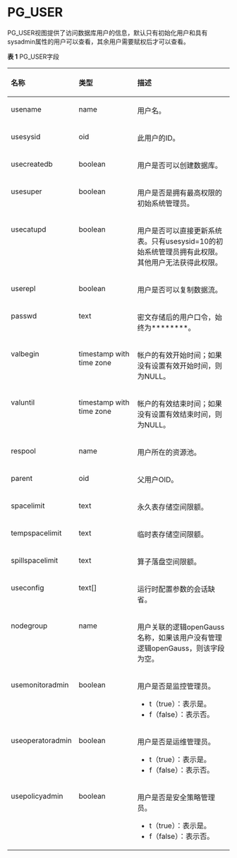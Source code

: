 # PG\_USER<a name="ZH-CN_TOPIC_0289900531"></a>

PG\_USER视图提供了访问数据库用户的信息，默认只有初始化用户和具有sysadmin属性的用户可以查看，其余用户需要赋权后才可以查看。

**表 1**  PG\_USER字段

<a name="zh-cn_topic_0283137034_zh-cn_topic_0237122472_zh-cn_topic_0059778611_tbb0de3f5edc64a3796c5876dfe01f652"></a>
<table><thead align="left"><tr id="zh-cn_topic_0283137034_zh-cn_topic_0237122472_zh-cn_topic_0059778611_rae9e0e4d5d494362905b26356ea44457"><th class="cellrowborder" valign="top" width="24.68%" id="mcps1.2.4.1.1"><p id="zh-cn_topic_0283137034_zh-cn_topic_0237122472_zh-cn_topic_0059778611_a220949cefa3145d3b711934ffff84e08"><a name="zh-cn_topic_0283137034_zh-cn_topic_0237122472_zh-cn_topic_0059778611_a220949cefa3145d3b711934ffff84e08"></a><a name="zh-cn_topic_0283137034_zh-cn_topic_0237122472_zh-cn_topic_0059778611_a220949cefa3145d3b711934ffff84e08"></a>名称</p>
</th>
<th class="cellrowborder" valign="top" width="28.01%" id="mcps1.2.4.1.2"><p id="zh-cn_topic_0283137034_zh-cn_topic_0237122472_zh-cn_topic_0059778611_adb1a507cdb4d4656b875656a1d61a3a6"><a name="zh-cn_topic_0283137034_zh-cn_topic_0237122472_zh-cn_topic_0059778611_adb1a507cdb4d4656b875656a1d61a3a6"></a><a name="zh-cn_topic_0283137034_zh-cn_topic_0237122472_zh-cn_topic_0059778611_adb1a507cdb4d4656b875656a1d61a3a6"></a>类型</p>
</th>
<th class="cellrowborder" valign="top" width="47.31%" id="mcps1.2.4.1.3"><p id="zh-cn_topic_0283137034_zh-cn_topic_0237122472_zh-cn_topic_0059778611_ac7d5c917d14746de8839647c506ef0c8"><a name="zh-cn_topic_0283137034_zh-cn_topic_0237122472_zh-cn_topic_0059778611_ac7d5c917d14746de8839647c506ef0c8"></a><a name="zh-cn_topic_0283137034_zh-cn_topic_0237122472_zh-cn_topic_0059778611_ac7d5c917d14746de8839647c506ef0c8"></a>描述</p>
</th>
</tr>
</thead>
<tbody><tr id="zh-cn_topic_0283137034_zh-cn_topic_0237122472_zh-cn_topic_0059778611_rfd56622030de423da439ea47cf94a6b2"><td class="cellrowborder" valign="top" width="24.68%" headers="mcps1.2.4.1.1 "><p id="zh-cn_topic_0283137034_zh-cn_topic_0237122472_zh-cn_topic_0059778611_a52496876e779406d9816371b2b490faf"><a name="zh-cn_topic_0283137034_zh-cn_topic_0237122472_zh-cn_topic_0059778611_a52496876e779406d9816371b2b490faf"></a><a name="zh-cn_topic_0283137034_zh-cn_topic_0237122472_zh-cn_topic_0059778611_a52496876e779406d9816371b2b490faf"></a>usename</p>
</td>
<td class="cellrowborder" valign="top" width="28.01%" headers="mcps1.2.4.1.2 "><p id="zh-cn_topic_0283137034_zh-cn_topic_0237122472_zh-cn_topic_0059778611_a4e908674a9d94e5e9e1ae55a1c26e1f1"><a name="zh-cn_topic_0283137034_zh-cn_topic_0237122472_zh-cn_topic_0059778611_a4e908674a9d94e5e9e1ae55a1c26e1f1"></a><a name="zh-cn_topic_0283137034_zh-cn_topic_0237122472_zh-cn_topic_0059778611_a4e908674a9d94e5e9e1ae55a1c26e1f1"></a>name</p>
</td>
<td class="cellrowborder" valign="top" width="47.31%" headers="mcps1.2.4.1.3 "><p id="zh-cn_topic_0283137034_zh-cn_topic_0237122472_zh-cn_topic_0059778611_a8692f999703a412a900916f3e8767fe0"><a name="zh-cn_topic_0283137034_zh-cn_topic_0237122472_zh-cn_topic_0059778611_a8692f999703a412a900916f3e8767fe0"></a><a name="zh-cn_topic_0283137034_zh-cn_topic_0237122472_zh-cn_topic_0059778611_a8692f999703a412a900916f3e8767fe0"></a>用户名。</p>
</td>
</tr>
<tr id="zh-cn_topic_0283137034_zh-cn_topic_0237122472_zh-cn_topic_0059778611_r43145b59ce9b467fa1783ccd6091e6c0"><td class="cellrowborder" valign="top" width="24.68%" headers="mcps1.2.4.1.1 "><p id="zh-cn_topic_0283137034_zh-cn_topic_0237122472_zh-cn_topic_0059778611_a45c2d2d68498432aae9977d7d7e22fc1"><a name="zh-cn_topic_0283137034_zh-cn_topic_0237122472_zh-cn_topic_0059778611_a45c2d2d68498432aae9977d7d7e22fc1"></a><a name="zh-cn_topic_0283137034_zh-cn_topic_0237122472_zh-cn_topic_0059778611_a45c2d2d68498432aae9977d7d7e22fc1"></a>usesysid</p>
</td>
<td class="cellrowborder" valign="top" width="28.01%" headers="mcps1.2.4.1.2 "><p id="zh-cn_topic_0283137034_zh-cn_topic_0237122472_zh-cn_topic_0059778611_a323e39d2642e444fb3f401eae7c99826"><a name="zh-cn_topic_0283137034_zh-cn_topic_0237122472_zh-cn_topic_0059778611_a323e39d2642e444fb3f401eae7c99826"></a><a name="zh-cn_topic_0283137034_zh-cn_topic_0237122472_zh-cn_topic_0059778611_a323e39d2642e444fb3f401eae7c99826"></a>oid</p>
</td>
<td class="cellrowborder" valign="top" width="47.31%" headers="mcps1.2.4.1.3 "><p id="zh-cn_topic_0283137034_zh-cn_topic_0237122472_zh-cn_topic_0059778611_a12ec70cbdc7a42998db9211910d7d53b"><a name="zh-cn_topic_0283137034_zh-cn_topic_0237122472_zh-cn_topic_0059778611_a12ec70cbdc7a42998db9211910d7d53b"></a><a name="zh-cn_topic_0283137034_zh-cn_topic_0237122472_zh-cn_topic_0059778611_a12ec70cbdc7a42998db9211910d7d53b"></a>此用户的ID。</p>
</td>
</tr>
<tr id="zh-cn_topic_0283137034_zh-cn_topic_0237122472_zh-cn_topic_0059778611_r1f3389ea79e54ae9a669b3b28f69efb6"><td class="cellrowborder" valign="top" width="24.68%" headers="mcps1.2.4.1.1 "><p id="zh-cn_topic_0283137034_zh-cn_topic_0237122472_zh-cn_topic_0059778611_aca01a74838af43f7b8a4461931d9fb44"><a name="zh-cn_topic_0283137034_zh-cn_topic_0237122472_zh-cn_topic_0059778611_aca01a74838af43f7b8a4461931d9fb44"></a><a name="zh-cn_topic_0283137034_zh-cn_topic_0237122472_zh-cn_topic_0059778611_aca01a74838af43f7b8a4461931d9fb44"></a>usecreatedb</p>
</td>
<td class="cellrowborder" valign="top" width="28.01%" headers="mcps1.2.4.1.2 "><p id="zh-cn_topic_0283137034_zh-cn_topic_0237122472_zh-cn_topic_0059778611_a1055eb394a74431cada088d471d8bea0"><a name="zh-cn_topic_0283137034_zh-cn_topic_0237122472_zh-cn_topic_0059778611_a1055eb394a74431cada088d471d8bea0"></a><a name="zh-cn_topic_0283137034_zh-cn_topic_0237122472_zh-cn_topic_0059778611_a1055eb394a74431cada088d471d8bea0"></a><span id="zh-cn_topic_0283137034_zh-cn_topic_0237122472_text1096519713102"><a name="zh-cn_topic_0283137034_zh-cn_topic_0237122472_text1096519713102"></a><a name="zh-cn_topic_0283137034_zh-cn_topic_0237122472_text1096519713102"></a>boolean</span></p>
</td>
<td class="cellrowborder" valign="top" width="47.31%" headers="mcps1.2.4.1.3 "><p id="zh-cn_topic_0283137034_zh-cn_topic_0237122472_zh-cn_topic_0059778611_abf92a1964d8448089b988cd5432c88a2"><a name="zh-cn_topic_0283137034_zh-cn_topic_0237122472_zh-cn_topic_0059778611_abf92a1964d8448089b988cd5432c88a2"></a><a name="zh-cn_topic_0283137034_zh-cn_topic_0237122472_zh-cn_topic_0059778611_abf92a1964d8448089b988cd5432c88a2"></a>用户是否可以创建数据库。</p>
</td>
</tr>
<tr id="zh-cn_topic_0283137034_zh-cn_topic_0237122472_zh-cn_topic_0059778611_refee702064af4f809eb7205bc5136a90"><td class="cellrowborder" valign="top" width="24.68%" headers="mcps1.2.4.1.1 "><p id="zh-cn_topic_0283137034_zh-cn_topic_0237122472_zh-cn_topic_0059778611_a006290e5015b42eabd54ffd8384803d8"><a name="zh-cn_topic_0283137034_zh-cn_topic_0237122472_zh-cn_topic_0059778611_a006290e5015b42eabd54ffd8384803d8"></a><a name="zh-cn_topic_0283137034_zh-cn_topic_0237122472_zh-cn_topic_0059778611_a006290e5015b42eabd54ffd8384803d8"></a>usesuper</p>
</td>
<td class="cellrowborder" valign="top" width="28.01%" headers="mcps1.2.4.1.2 "><p id="zh-cn_topic_0283137034_zh-cn_topic_0237122472_zh-cn_topic_0059778611_a9a4fc10468ef45d09d812584d530c057"><a name="zh-cn_topic_0283137034_zh-cn_topic_0237122472_zh-cn_topic_0059778611_a9a4fc10468ef45d09d812584d530c057"></a><a name="zh-cn_topic_0283137034_zh-cn_topic_0237122472_zh-cn_topic_0059778611_a9a4fc10468ef45d09d812584d530c057"></a><span id="text143929514469"><a name="text143929514469"></a><a name="text143929514469"></a>boolean</span></p>
</td>
<td class="cellrowborder" valign="top" width="47.31%" headers="mcps1.2.4.1.3 "><p id="zh-cn_topic_0283137034_zh-cn_topic_0237122472_zh-cn_topic_0059778611_aba6156b2dc064cd095bff87af63fad1b"><a name="zh-cn_topic_0283137034_zh-cn_topic_0237122472_zh-cn_topic_0059778611_aba6156b2dc064cd095bff87af63fad1b"></a><a name="zh-cn_topic_0283137034_zh-cn_topic_0237122472_zh-cn_topic_0059778611_aba6156b2dc064cd095bff87af63fad1b"></a>用户是否是拥有最高权限的初始系统管理员。</p>
</td>
</tr>
<tr id="zh-cn_topic_0283137034_zh-cn_topic_0237122472_zh-cn_topic_0059778611_ra849cce9d7bb4e62801388bcf330fe37"><td class="cellrowborder" valign="top" width="24.68%" headers="mcps1.2.4.1.1 "><p id="zh-cn_topic_0283137034_zh-cn_topic_0237122472_zh-cn_topic_0059778611_a508cc43912c44891bb5944f9c64677ed"><a name="zh-cn_topic_0283137034_zh-cn_topic_0237122472_zh-cn_topic_0059778611_a508cc43912c44891bb5944f9c64677ed"></a><a name="zh-cn_topic_0283137034_zh-cn_topic_0237122472_zh-cn_topic_0059778611_a508cc43912c44891bb5944f9c64677ed"></a>usecatupd</p>
</td>
<td class="cellrowborder" valign="top" width="28.01%" headers="mcps1.2.4.1.2 "><p id="zh-cn_topic_0283137034_zh-cn_topic_0237122472_zh-cn_topic_0059778611_ad66f409d390c42ac94d062f5cb4aaa5b"><a name="zh-cn_topic_0283137034_zh-cn_topic_0237122472_zh-cn_topic_0059778611_ad66f409d390c42ac94d062f5cb4aaa5b"></a><a name="zh-cn_topic_0283137034_zh-cn_topic_0237122472_zh-cn_topic_0059778611_ad66f409d390c42ac94d062f5cb4aaa5b"></a><span id="text13970952194617"><a name="text13970952194617"></a><a name="text13970952194617"></a>boolean</span></p>
</td>
<td class="cellrowborder" valign="top" width="47.31%" headers="mcps1.2.4.1.3 "><p id="zh-cn_topic_0283137034_zh-cn_topic_0237122472_zh-cn_topic_0059778259_a99ef9ae1689f41f1ac8d15338dd526ae"><a name="zh-cn_topic_0283137034_zh-cn_topic_0237122472_zh-cn_topic_0059778259_a99ef9ae1689f41f1ac8d15338dd526ae"></a><a name="zh-cn_topic_0283137034_zh-cn_topic_0237122472_zh-cn_topic_0059778259_a99ef9ae1689f41f1ac8d15338dd526ae"></a>用户是否可以直接更新系统表。只有usesysid=10的初始系统管理员拥有此权限。其他用户无法获得此权限。</p>
</td>
</tr>
<tr id="zh-cn_topic_0283137034_zh-cn_topic_0237122472_zh-cn_topic_0059778611_r32778ede7f9e4abc99d8d4faaa68de94"><td class="cellrowborder" valign="top" width="24.68%" headers="mcps1.2.4.1.1 "><p id="zh-cn_topic_0283137034_zh-cn_topic_0237122472_zh-cn_topic_0059778611_a01ea128194444831b2f0d932c74b1d0d"><a name="zh-cn_topic_0283137034_zh-cn_topic_0237122472_zh-cn_topic_0059778611_a01ea128194444831b2f0d932c74b1d0d"></a><a name="zh-cn_topic_0283137034_zh-cn_topic_0237122472_zh-cn_topic_0059778611_a01ea128194444831b2f0d932c74b1d0d"></a>userepl</p>
</td>
<td class="cellrowborder" valign="top" width="28.01%" headers="mcps1.2.4.1.2 "><p id="zh-cn_topic_0283137034_zh-cn_topic_0237122472_zh-cn_topic_0059778611_a7a973664a8934e3ea8530f63e56fc4dd"><a name="zh-cn_topic_0283137034_zh-cn_topic_0237122472_zh-cn_topic_0059778611_a7a973664a8934e3ea8530f63e56fc4dd"></a><a name="zh-cn_topic_0283137034_zh-cn_topic_0237122472_zh-cn_topic_0059778611_a7a973664a8934e3ea8530f63e56fc4dd"></a><span id="text1448018559462"><a name="text1448018559462"></a><a name="text1448018559462"></a>boolean</span></p>
</td>
<td class="cellrowborder" valign="top" width="47.31%" headers="mcps1.2.4.1.3 "><p id="zh-cn_topic_0283137034_zh-cn_topic_0237122472_zh-cn_topic_0059778611_a896a562703c14119b20bbdcdc439af33"><a name="zh-cn_topic_0283137034_zh-cn_topic_0237122472_zh-cn_topic_0059778611_a896a562703c14119b20bbdcdc439af33"></a><a name="zh-cn_topic_0283137034_zh-cn_topic_0237122472_zh-cn_topic_0059778611_a896a562703c14119b20bbdcdc439af33"></a>用户是否可以复制数据流。</p>
</td>
</tr>
<tr id="zh-cn_topic_0283137034_zh-cn_topic_0237122472_zh-cn_topic_0059778611_r87612409a14045169b9f7d697a6dee0a"><td class="cellrowborder" valign="top" width="24.68%" headers="mcps1.2.4.1.1 "><p id="zh-cn_topic_0283137034_zh-cn_topic_0237122472_zh-cn_topic_0059778611_a2a39e2a78cf6452bbd44cc3e93492576"><a name="zh-cn_topic_0283137034_zh-cn_topic_0237122472_zh-cn_topic_0059778611_a2a39e2a78cf6452bbd44cc3e93492576"></a><a name="zh-cn_topic_0283137034_zh-cn_topic_0237122472_zh-cn_topic_0059778611_a2a39e2a78cf6452bbd44cc3e93492576"></a>passwd</p>
</td>
<td class="cellrowborder" valign="top" width="28.01%" headers="mcps1.2.4.1.2 "><p id="zh-cn_topic_0283137034_zh-cn_topic_0237122472_zh-cn_topic_0059778611_a8b4cc867699c4b8796a4dd73416f6ee2"><a name="zh-cn_topic_0283137034_zh-cn_topic_0237122472_zh-cn_topic_0059778611_a8b4cc867699c4b8796a4dd73416f6ee2"></a><a name="zh-cn_topic_0283137034_zh-cn_topic_0237122472_zh-cn_topic_0059778611_a8b4cc867699c4b8796a4dd73416f6ee2"></a>text</p>
</td>
<td class="cellrowborder" valign="top" width="47.31%" headers="mcps1.2.4.1.3 "><p id="zh-cn_topic_0283137034_zh-cn_topic_0237122472_zh-cn_topic_0059778611_a5b32e0f52ab948f4b84d2e41428161e1"><a name="zh-cn_topic_0283137034_zh-cn_topic_0237122472_zh-cn_topic_0059778611_a5b32e0f52ab948f4b84d2e41428161e1"></a><a name="zh-cn_topic_0283137034_zh-cn_topic_0237122472_zh-cn_topic_0059778611_a5b32e0f52ab948f4b84d2e41428161e1"></a>密文存储后的用户口令，始终为********。</p>
</td>
</tr>
<tr id="zh-cn_topic_0283137034_zh-cn_topic_0237122472_zh-cn_topic_0059778611_r69d39d638a6846589103afde65539fac"><td class="cellrowborder" valign="top" width="24.68%" headers="mcps1.2.4.1.1 "><p id="zh-cn_topic_0283137034_zh-cn_topic_0237122472_zh-cn_topic_0059778611_a963a714a523a429794e7a29634df10e1"><a name="zh-cn_topic_0283137034_zh-cn_topic_0237122472_zh-cn_topic_0059778611_a963a714a523a429794e7a29634df10e1"></a><a name="zh-cn_topic_0283137034_zh-cn_topic_0237122472_zh-cn_topic_0059778611_a963a714a523a429794e7a29634df10e1"></a>valbegin</p>
</td>
<td class="cellrowborder" valign="top" width="28.01%" headers="mcps1.2.4.1.2 "><p id="zh-cn_topic_0283137034_zh-cn_topic_0237122472_zh-cn_topic_0059778611_a14808ae5a3ad40058710710d6ae06d1d"><a name="zh-cn_topic_0283137034_zh-cn_topic_0237122472_zh-cn_topic_0059778611_a14808ae5a3ad40058710710d6ae06d1d"></a><a name="zh-cn_topic_0283137034_zh-cn_topic_0237122472_zh-cn_topic_0059778611_a14808ae5a3ad40058710710d6ae06d1d"></a>timestamp with time zone</p>
</td>
<td class="cellrowborder" valign="top" width="47.31%" headers="mcps1.2.4.1.3 "><p id="zh-cn_topic_0283137034_zh-cn_topic_0237122472_zh-cn_topic_0059778611_a5ea29aede65240fbbca655a872762360"><a name="zh-cn_topic_0283137034_zh-cn_topic_0237122472_zh-cn_topic_0059778611_a5ea29aede65240fbbca655a872762360"></a><a name="zh-cn_topic_0283137034_zh-cn_topic_0237122472_zh-cn_topic_0059778611_a5ea29aede65240fbbca655a872762360"></a>帐户的有效开始时间；如果没有设置有效开始时间，则为NULL。</p>
</td>
</tr>
<tr id="zh-cn_topic_0283137034_zh-cn_topic_0237122472_zh-cn_topic_0059778611_r156e6dba3d1a47df97f457a9daea27ca"><td class="cellrowborder" valign="top" width="24.68%" headers="mcps1.2.4.1.1 "><p id="zh-cn_topic_0283137034_zh-cn_topic_0237122472_zh-cn_topic_0059778611_a8ccd57fc59b54ea4b2507b7aa4b6fe0f"><a name="zh-cn_topic_0283137034_zh-cn_topic_0237122472_zh-cn_topic_0059778611_a8ccd57fc59b54ea4b2507b7aa4b6fe0f"></a><a name="zh-cn_topic_0283137034_zh-cn_topic_0237122472_zh-cn_topic_0059778611_a8ccd57fc59b54ea4b2507b7aa4b6fe0f"></a>valuntil</p>
</td>
<td class="cellrowborder" valign="top" width="28.01%" headers="mcps1.2.4.1.2 "><p id="zh-cn_topic_0283137034_zh-cn_topic_0237122472_zh-cn_topic_0059778611_afe228ae5fd3d40c88605fefdbe225b43"><a name="zh-cn_topic_0283137034_zh-cn_topic_0237122472_zh-cn_topic_0059778611_afe228ae5fd3d40c88605fefdbe225b43"></a><a name="zh-cn_topic_0283137034_zh-cn_topic_0237122472_zh-cn_topic_0059778611_afe228ae5fd3d40c88605fefdbe225b43"></a>timestamp with time zone</p>
</td>
<td class="cellrowborder" valign="top" width="47.31%" headers="mcps1.2.4.1.3 "><p id="zh-cn_topic_0283137034_zh-cn_topic_0237122472_zh-cn_topic_0059778611_a5fd05a5916c14c3a9f5d32a66ce0def0"><a name="zh-cn_topic_0283137034_zh-cn_topic_0237122472_zh-cn_topic_0059778611_a5fd05a5916c14c3a9f5d32a66ce0def0"></a><a name="zh-cn_topic_0283137034_zh-cn_topic_0237122472_zh-cn_topic_0059778611_a5fd05a5916c14c3a9f5d32a66ce0def0"></a>帐户的有效结束时间；如果没有设置有效结束时间，则为NULL。</p>
</td>
</tr>
<tr id="zh-cn_topic_0283137034_zh-cn_topic_0237122472_zh-cn_topic_0059778611_ra43812e91f80430883bc4a793ca003ca"><td class="cellrowborder" valign="top" width="24.68%" headers="mcps1.2.4.1.1 "><p id="zh-cn_topic_0283137034_zh-cn_topic_0237122472_zh-cn_topic_0059778611_aae6e5484e9514ac4b8d9afe4a092aac8"><a name="zh-cn_topic_0283137034_zh-cn_topic_0237122472_zh-cn_topic_0059778611_aae6e5484e9514ac4b8d9afe4a092aac8"></a><a name="zh-cn_topic_0283137034_zh-cn_topic_0237122472_zh-cn_topic_0059778611_aae6e5484e9514ac4b8d9afe4a092aac8"></a>respool</p>
</td>
<td class="cellrowborder" valign="top" width="28.01%" headers="mcps1.2.4.1.2 "><p id="zh-cn_topic_0283137034_zh-cn_topic_0237122472_zh-cn_topic_0059778611_a341c1e567e9c46c19d19ebdfc03d5d65"><a name="zh-cn_topic_0283137034_zh-cn_topic_0237122472_zh-cn_topic_0059778611_a341c1e567e9c46c19d19ebdfc03d5d65"></a><a name="zh-cn_topic_0283137034_zh-cn_topic_0237122472_zh-cn_topic_0059778611_a341c1e567e9c46c19d19ebdfc03d5d65"></a>name</p>
</td>
<td class="cellrowborder" valign="top" width="47.31%" headers="mcps1.2.4.1.3 "><p id="zh-cn_topic_0283137034_zh-cn_topic_0237122472_zh-cn_topic_0059778611_ad016eccebf554befbe40cfddb03fd058"><a name="zh-cn_topic_0283137034_zh-cn_topic_0237122472_zh-cn_topic_0059778611_ad016eccebf554befbe40cfddb03fd058"></a><a name="zh-cn_topic_0283137034_zh-cn_topic_0237122472_zh-cn_topic_0059778611_ad016eccebf554befbe40cfddb03fd058"></a>用户所在的资源池。</p>
</td>
</tr>
<tr id="zh-cn_topic_0283137034_zh-cn_topic_0237122472_zh-cn_topic_0059778611_row383068515643"><td class="cellrowborder" valign="top" width="24.68%" headers="mcps1.2.4.1.1 "><p id="zh-cn_topic_0283137034_zh-cn_topic_0237122472_zh-cn_topic_0059778611_p4185010015643"><a name="zh-cn_topic_0283137034_zh-cn_topic_0237122472_zh-cn_topic_0059778611_p4185010015643"></a><a name="zh-cn_topic_0283137034_zh-cn_topic_0237122472_zh-cn_topic_0059778611_p4185010015643"></a>parent</p>
</td>
<td class="cellrowborder" valign="top" width="28.01%" headers="mcps1.2.4.1.2 "><p id="zh-cn_topic_0283137034_zh-cn_topic_0237122472_zh-cn_topic_0059778611_p3441490215643"><a name="zh-cn_topic_0283137034_zh-cn_topic_0237122472_zh-cn_topic_0059778611_p3441490215643"></a><a name="zh-cn_topic_0283137034_zh-cn_topic_0237122472_zh-cn_topic_0059778611_p3441490215643"></a>oid</p>
</td>
<td class="cellrowborder" valign="top" width="47.31%" headers="mcps1.2.4.1.3 "><p id="zh-cn_topic_0283137034_zh-cn_topic_0237122472_zh-cn_topic_0059778611_p3614369315643"><a name="zh-cn_topic_0283137034_zh-cn_topic_0237122472_zh-cn_topic_0059778611_p3614369315643"></a><a name="zh-cn_topic_0283137034_zh-cn_topic_0237122472_zh-cn_topic_0059778611_p3614369315643"></a>父用户OID。</p>
</td>
</tr>
<tr id="zh-cn_topic_0283137034_zh-cn_topic_0237122472_zh-cn_topic_0059778611_row461410491579"><td class="cellrowborder" valign="top" width="24.68%" headers="mcps1.2.4.1.1 "><p id="zh-cn_topic_0283137034_zh-cn_topic_0237122472_zh-cn_topic_0059778611_p464374871579"><a name="zh-cn_topic_0283137034_zh-cn_topic_0237122472_zh-cn_topic_0059778611_p464374871579"></a><a name="zh-cn_topic_0283137034_zh-cn_topic_0237122472_zh-cn_topic_0059778611_p464374871579"></a>spacelimit</p>
</td>
<td class="cellrowborder" valign="top" width="28.01%" headers="mcps1.2.4.1.2 "><p id="zh-cn_topic_0283137034_zh-cn_topic_0237122472_zh-cn_topic_0059778611_p33400731579"><a name="zh-cn_topic_0283137034_zh-cn_topic_0237122472_zh-cn_topic_0059778611_p33400731579"></a><a name="zh-cn_topic_0283137034_zh-cn_topic_0237122472_zh-cn_topic_0059778611_p33400731579"></a>text</p>
</td>
<td class="cellrowborder" valign="top" width="47.31%" headers="mcps1.2.4.1.3 "><p id="zh-cn_topic_0283137034_zh-cn_topic_0237122472_zh-cn_topic_0059778611_p21104791579"><a name="zh-cn_topic_0283137034_zh-cn_topic_0237122472_zh-cn_topic_0059778611_p21104791579"></a><a name="zh-cn_topic_0283137034_zh-cn_topic_0237122472_zh-cn_topic_0059778611_p21104791579"></a>永久表存储空间限额。</p>
</td>
</tr>
<tr id="zh-cn_topic_0283137034_zh-cn_topic_0237122472_row16589194104013"><td class="cellrowborder" valign="top" width="24.68%" headers="mcps1.2.4.1.1 "><p id="zh-cn_topic_0283137034_zh-cn_topic_0237122472_p1158910404014"><a name="zh-cn_topic_0283137034_zh-cn_topic_0237122472_p1158910404014"></a><a name="zh-cn_topic_0283137034_zh-cn_topic_0237122472_p1158910404014"></a>tempspacelimit</p>
</td>
<td class="cellrowborder" valign="top" width="28.01%" headers="mcps1.2.4.1.2 "><p id="zh-cn_topic_0283137034_zh-cn_topic_0237122472_p14589940409"><a name="zh-cn_topic_0283137034_zh-cn_topic_0237122472_p14589940409"></a><a name="zh-cn_topic_0283137034_zh-cn_topic_0237122472_p14589940409"></a>text</p>
</td>
<td class="cellrowborder" valign="top" width="47.31%" headers="mcps1.2.4.1.3 "><p id="zh-cn_topic_0283137034_zh-cn_topic_0237122472_p55891049404"><a name="zh-cn_topic_0283137034_zh-cn_topic_0237122472_p55891049404"></a><a name="zh-cn_topic_0283137034_zh-cn_topic_0237122472_p55891049404"></a>临时表存储空间限额。</p>
</td>
</tr>
<tr id="zh-cn_topic_0283137034_zh-cn_topic_0237122472_row17231359408"><td class="cellrowborder" valign="top" width="24.68%" headers="mcps1.2.4.1.1 "><p id="zh-cn_topic_0283137034_zh-cn_topic_0237122472_p4231456405"><a name="zh-cn_topic_0283137034_zh-cn_topic_0237122472_p4231456405"></a><a name="zh-cn_topic_0283137034_zh-cn_topic_0237122472_p4231456405"></a>spillspacelimit</p>
</td>
<td class="cellrowborder" valign="top" width="28.01%" headers="mcps1.2.4.1.2 "><p id="zh-cn_topic_0283137034_zh-cn_topic_0237122472_p42313524017"><a name="zh-cn_topic_0283137034_zh-cn_topic_0237122472_p42313524017"></a><a name="zh-cn_topic_0283137034_zh-cn_topic_0237122472_p42313524017"></a>text</p>
</td>
<td class="cellrowborder" valign="top" width="47.31%" headers="mcps1.2.4.1.3 "><p id="zh-cn_topic_0283137034_zh-cn_topic_0237122472_p6231594013"><a name="zh-cn_topic_0283137034_zh-cn_topic_0237122472_p6231594013"></a><a name="zh-cn_topic_0283137034_zh-cn_topic_0237122472_p6231594013"></a>算子落盘空间限额。</p>
</td>
</tr>
<tr id="zh-cn_topic_0283137034_zh-cn_topic_0237122472_zh-cn_topic_0059778611_r795fec510dd14dd8bcf8b359421b619c"><td class="cellrowborder" valign="top" width="24.68%" headers="mcps1.2.4.1.1 "><p id="zh-cn_topic_0283137034_zh-cn_topic_0237122472_zh-cn_topic_0059778611_a74632df9487d4c4bb1e06774daf81d1c"><a name="zh-cn_topic_0283137034_zh-cn_topic_0237122472_zh-cn_topic_0059778611_a74632df9487d4c4bb1e06774daf81d1c"></a><a name="zh-cn_topic_0283137034_zh-cn_topic_0237122472_zh-cn_topic_0059778611_a74632df9487d4c4bb1e06774daf81d1c"></a>useconfig</p>
</td>
<td class="cellrowborder" valign="top" width="28.01%" headers="mcps1.2.4.1.2 "><p id="zh-cn_topic_0283137034_zh-cn_topic_0237122472_zh-cn_topic_0059778611_a4616d729ddcc41adba8d644b2fa1e0f1"><a name="zh-cn_topic_0283137034_zh-cn_topic_0237122472_zh-cn_topic_0059778611_a4616d729ddcc41adba8d644b2fa1e0f1"></a><a name="zh-cn_topic_0283137034_zh-cn_topic_0237122472_zh-cn_topic_0059778611_a4616d729ddcc41adba8d644b2fa1e0f1"></a>text[]</p>
</td>
<td class="cellrowborder" valign="top" width="47.31%" headers="mcps1.2.4.1.3 "><p id="zh-cn_topic_0283137034_zh-cn_topic_0237122472_zh-cn_topic_0059778611_af38085fb2e844f6c94bd332dcca0903e"><a name="zh-cn_topic_0283137034_zh-cn_topic_0237122472_zh-cn_topic_0059778611_af38085fb2e844f6c94bd332dcca0903e"></a><a name="zh-cn_topic_0283137034_zh-cn_topic_0237122472_zh-cn_topic_0059778611_af38085fb2e844f6c94bd332dcca0903e"></a>运行时配置参数的会话缺省。</p>
</td>
</tr>
<tr id="zh-cn_topic_0283137034_zh-cn_topic_0237122472_row3383125316230"><td class="cellrowborder" valign="top" width="24.68%" headers="mcps1.2.4.1.1 "><p id="zh-cn_topic_0283137034_zh-cn_topic_0237122472_p038365316230"><a name="zh-cn_topic_0283137034_zh-cn_topic_0237122472_p038365316230"></a><a name="zh-cn_topic_0283137034_zh-cn_topic_0237122472_p038365316230"></a>nodegroup</p>
</td>
<td class="cellrowborder" valign="top" width="28.01%" headers="mcps1.2.4.1.2 "><p id="zh-cn_topic_0283137034_zh-cn_topic_0237122472_p1638355314230"><a name="zh-cn_topic_0283137034_zh-cn_topic_0237122472_p1638355314230"></a><a name="zh-cn_topic_0283137034_zh-cn_topic_0237122472_p1638355314230"></a>name</p>
</td>
<td class="cellrowborder" valign="top" width="47.31%" headers="mcps1.2.4.1.3 "><p id="zh-cn_topic_0283137034_zh-cn_topic_0237122472_p23836535234"><a name="zh-cn_topic_0283137034_zh-cn_topic_0237122472_p23836535234"></a><a name="zh-cn_topic_0283137034_zh-cn_topic_0237122472_p23836535234"></a>用户关联的逻辑<span id="text179123126198"><a name="text179123126198"></a><a name="text179123126198"></a>openGauss</span>名称，如果该用户没有管理逻辑<span id="text1741521935"><a name="text1741521935"></a><a name="text1741521935"></a>openGauss</span>，则该字段为空。</p>
</td>
</tr>
<tr id="row5334173912326"><td class="cellrowborder" valign="top" width="24.68%" headers="mcps1.2.4.1.1 "><p id="p20734171716349"><a name="p20734171716349"></a><a name="p20734171716349"></a>usemonitoradmin</p>
</td>
<td class="cellrowborder" valign="top" width="28.01%" headers="mcps1.2.4.1.2 "><p id="p147341175341"><a name="p147341175341"></a><a name="p147341175341"></a>boolean</p>
</td>
<td class="cellrowborder" valign="top" width="47.31%" headers="mcps1.2.4.1.3 "><p id="p157342017173418"><a name="p157342017173418"></a><a name="p157342017173418"></a>用户是否是监控管理员。</p>
<a name="ul1563875913503"></a><a name="ul1563875913503"></a><ul id="ul1563875913503"><li>t（true）：表示是。</li><li>f（false）：表示否。</li></ul>
</td>
</tr>
<tr id="row204785368321"><td class="cellrowborder" valign="top" width="24.68%" headers="mcps1.2.4.1.1 "><p id="p8605142113413"><a name="p8605142113413"></a><a name="p8605142113413"></a>useoperatoradmin</p>
</td>
<td class="cellrowborder" valign="top" width="28.01%" headers="mcps1.2.4.1.2 "><p id="p56055217340"><a name="p56055217340"></a><a name="p56055217340"></a>boolean</p>
</td>
<td class="cellrowborder" valign="top" width="47.31%" headers="mcps1.2.4.1.3 "><p id="p3605152143417"><a name="p3605152143417"></a><a name="p3605152143417"></a>用户是否是运维管理员。</p>
<a name="ul694311013516"></a><a name="ul694311013516"></a><ul id="ul694311013516"><li>t（true）：表示是。</li><li>f（false）：表示否。</li></ul>
</td>
</tr>
<tr id="row1931123313220"><td class="cellrowborder" valign="top" width="24.68%" headers="mcps1.2.4.1.1 "><p id="p82201725103415"><a name="p82201725103415"></a><a name="p82201725103415"></a>usepolicyadmin</p>
</td>
<td class="cellrowborder" valign="top" width="28.01%" headers="mcps1.2.4.1.2 "><p id="p522017252344"><a name="p522017252344"></a><a name="p522017252344"></a>boolean</p>
</td>
<td class="cellrowborder" valign="top" width="47.31%" headers="mcps1.2.4.1.3 "><p id="p522192513342"><a name="p522192513342"></a><a name="p522192513342"></a>用户是否是安全策略管理员。</p>
<a name="ul18625455118"></a><a name="ul18625455118"></a><ul id="ul18625455118"><li>t（true）：表示是。</li><li>f（false）：表示否。</li></ul>
</td>
</tr>
</tbody>
</table>


